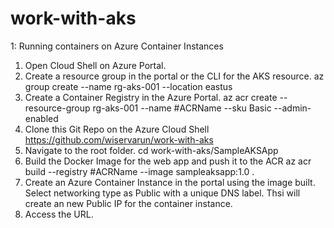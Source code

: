 # work-with-aks

1: Running containers on Azure Container Instances
1. Open Cloud Shell on Azure Portal.
2. Create a resource group in the portal or the CLI for the AKS resource.
    az group create --name rg-aks-001 --location eastus
3. Create a Container Registry in the Azure Portal. 
    az acr create --resource-group rg-aks-001 --name #ACRName --sku Basic --admin-enabled
4. Clone this Git Repo on the Azure Cloud Shell
    https://github.com/wiservarun/work-with-aks
5. Navigate to the root folder.
    cd work-with-aks/SampleAKSApp
6. Build the Docker Image for the web app and push it to the ACR
    az acr build --registry #ACRName --image sampleaksapp:1.0 .
7. Create an Azure Container Instance in the portal using the image built. 
    Select networking type as Public with a unique DNS label. Thsi will create an new Public IP for the container instance. 
8. Access the URL.
